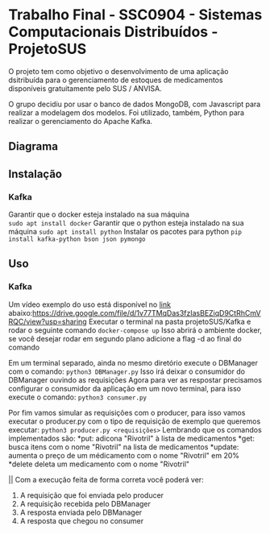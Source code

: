 # Trabalho Final - SSC0904 - Sistemas Computacionais Distribuídos - ProjetoSUS

O projeto tem como objetivo o desenvolvimento de uma aplicação dsitribuída para o gerenciamento de estoques de medicamentos disponíveis gratuitamente pelo SUS / ANVISA.

O grupo decidiu por usar o banco de dados MongoDB, com Javascript para realizar a modelagem dos modelos. Foi utilizado, também, Python para realizar o gerenciamento do Apache Kafka.

## Diagrama


## Instalação
### Kafka
Garantir que o docker esteja instalado na sua máquina <br>
``sudo apt install docker``
Garantir que o python esteja instalado na sua máquina
``sudo apt install python``
Instalar os pacotes para python
``pip install kafka-python bson json pymongo``

## Uso
### Kafka
Um vídeo exemplo do uso está disponível no [link](https://drive.google.com/file/d/1v77TMqDas3fzIasBEZiqD9CtRhCmVRQC/view?usp=sharing) abaixo:<https://drive.google.com/file/d/1v77TMqDas3fzIasBEZiqD9CtRhCmVRQC/view?usp=sharing> 
Executar o terminal na pasta projetoSUS/Kafka e rodar o seguinte comando
``docker-compose up`` 
Isso abrirá o ambiente docker, se você desejar rodar em segundo plano adicione a flag -d ao final do comando 

Em um terminal separado, ainda no mesmo diretório execute o DBManager com o comando:
``python3 DBManager.py`` 
Isso irá deixar o consumidor do DBManager ouvindo as requisições
Agora para ver as respostar precisamos configurar o consumidor da aplicação em um novo terminal, para isso execute o comando:
``python3 consumer.py``

Por fim vamos simular as requisições com o producer, para isso vamos executar o producer.py com o tipo de requisição de exemplo que queremos executar:
 ``python3 producer.py <requisições>`` 
Lembrando que os comandos implementados são:
*put: adicona "Rivotril" à lista de medicamentos
*get: busca itens com  o nome "Rivotril" na lista de medicamentos
*update: aumenta o preço de um médicamento com o nome "Rivotril" em 20%
*delete deleta um medicamento com o nome "Rivotril"

|| Com a execução feita de forma correta você poderá ver:
1. A requisição que foi enviada pelo producer
2. A requisição recebida pelo DBManager
3. A resposta enviada pelo DBManager
4. A resposta que chegou no consumer
